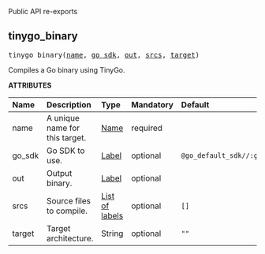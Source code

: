 <!-- Generated with Stardoc: http://skydoc.bazel.build -->

Public API re-exports

<a id="tinygo_binary"></a>

## tinygo_binary

<pre>
tinygo_binary(<a href="#tinygo_binary-name">name</a>, <a href="#tinygo_binary-go_sdk">go_sdk</a>, <a href="#tinygo_binary-out">out</a>, <a href="#tinygo_binary-srcs">srcs</a>, <a href="#tinygo_binary-target">target</a>)
</pre>

Compiles a Go binary using TinyGo.

**ATTRIBUTES**


| Name  | Description | Type | Mandatory | Default |
| :------------- | :------------- | :------------- | :------------- | :------------- |
| <a id="tinygo_binary-name"></a>name |  A unique name for this target.   | <a href="https://bazel.build/concepts/labels#target-names">Name</a> | required |  |
| <a id="tinygo_binary-go_sdk"></a>go_sdk |  Go SDK to use.   | <a href="https://bazel.build/concepts/labels">Label</a> | optional | <code>@go_default_sdk//:go_sdk</code> |
| <a id="tinygo_binary-out"></a>out |  Output binary.   | <a href="https://bazel.build/concepts/labels">Label</a> | optional |  |
| <a id="tinygo_binary-srcs"></a>srcs |  Source files to compile.   | <a href="https://bazel.build/concepts/labels">List of labels</a> | optional | <code>[]</code> |
| <a id="tinygo_binary-target"></a>target |  Target architecture.   | String | optional | <code>""</code> |


